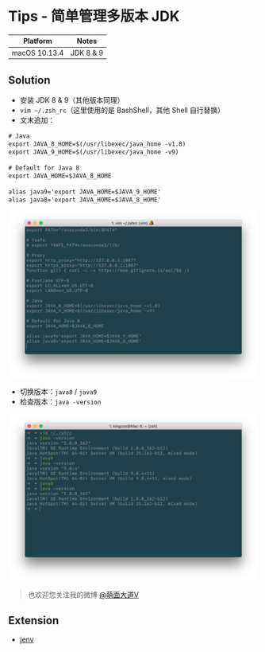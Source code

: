 # Tips - 简单管理多版本 JDK

| Platform | Notes |
|:-----:|:-----:|
| macOS 10.13.4 | JDK 8 & 9 |

## Solution

- 安装 JDK 8 & 9（其他版本同理）
- `vim ~/.zsh_rc`（这里使用的是 BashShell，其他 Shell 自行替换）
- 文末追加：

```shell
# Java
export JAVA_8_HOME=$(/usr/libexec/java_home -v1.8)
export JAVA_9_HOME=$(/usr/libexec/java_home -v9)

# Default for Java 8
export JAVA_HOME=$JAVA_8_HOME

alias java9='export JAVA_HOME=$JAVA_9_HOME'
alias java8='export JAVA_HOME=$JAVA_8_HOME'
```

![.zsh_rc](1.png)

- 切换版本：`java8` / `java9`
- 检查版本：`java -version`

![Terminal](2.png)

> 也欢迎您关注我的微博 [@萌面大道V](http://weibo.com/375975847)

## Extension

- [jenv](https://github.com/gcuisinier/jenv)